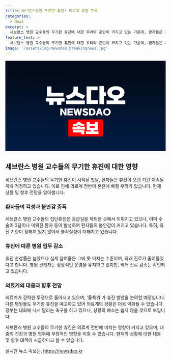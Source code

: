 ```yaml
---
title: 세브란스병원 무기한 휴진! 의료계 투쟁 주목
categories:
  - News
excerpt: >
  세브란스 병원 교수들의 무기한 휴진에 대한 우려와 혼란이 커지고 있는 가운데, 환자들은 치료 지연과 불편함을 겪고 있습니다. 휴진 찬성률은 높지만 실제 참여는 적고, 의료계 내부 갈등과 정부의 대응문제도 논란이 되고 있습니다. 무기한 휴진에 이어 전문의 복귀 문제도 미뤄지는 가운데, 의료계의 동향과 정부의 대응이 주목받고 있습니다. 향후 의료계의 휴진 방안 논의와 다른 병원의 휴진 가능성으로 사회적 이슈로 떠오르고 있습니다. (150자)
feature_text: >
  세브란스 병원 교수들의 무기한 휴진에 대한 우려와 혼란이 커지고 있는 가운데, 환자들은 치료 지연과 불편함을 겪고 있습니다. 휴진 찬성률은 높지만 실제 참여는 적고, 의료계 내부 갈등과 정부의 대응문제도 논란이 되고 있습니다. 무기한 휴진에 이어 전문의 복귀 문제도 미뤄지는 가운데, 의료계의 동향과 정부의 대응이 주목받고 있습니다. 향후 의료계의 휴진 방안 논의와 다른 병원의 휴진 가능성으로 사회적 이슈로 떠오르고 있습니다. (150자)
image: '/assets/img/newsdao_breakingnews.jpg'
---
```


<p><img src="/assets/img/newsdao_breakingnews.jpg" alt="pcversion 속보" /></p>

<h2>세브란스 병원 교수들의 무기한 휴진에 대한 영향</h2>

<p>세브란스 병원 교수들의 무기한 휴진이 시작된 첫날, 환자들은 휴진이 오랜 기간 지속될까봐 걱정하고 있습니다. 이로 인해 의료계 전반이 혼란에 빠질 우려가 있습니다. 현재 상황 및 향후 전망을 알아봅니다. </p>

<h3>환자들의 걱정과 불안감 증폭</h3>

<p>세브란스 병원 교수들의 집단휴진은 응급실을 제외한 곳에서 이뤄지고 있으나, 이미 수술이 3달이나 미뤄진 환자 등이 발생하여 환자들의 불안감이 커지고 있습니다. 특히, 휴진 기한이 정해져 있지 않아서 불확실성이 더해지고 있습니다.</p>

<h3>휴진에 따른 병원 업무 감소</h3>

<p>휴진 찬성률은 높았으나 실제 참여율은 그에 못 미치는 수준이며, 외래 진료가 줄어들었다고 합니다. 병원 관계자는 정상적인 운영을 유지하고 있지만, 외래 진료 감소는 확인되고 있습니다.</p>

<h3>의료계의 대응과 향후 전망</h3>

<p>의료계가 강력한 투쟁으로 돌아서고 있으며, '올특위'가 휴진 방안을 논의할 예정입니다. 다른 병원들도 무기한 휴진을 예고하고 있어 의료계의 상황은 더욱 악화될 수 있습니다. 정부는 대화에 나서 달라는 촉구를 하고 있으나, 상황의 해소는 쉽지 않을 것으로 보입니다.</p>

<p>세브란스 병원 교수들의 무기한 휴진은 의료계 전반에 미치는 영향이 커지고 있으며, 대중의 건강과 병원 업무에 부정적인 영향을 미칠 수 있습니다. 현재의 상황에 대한 대응 및 향후 대책이 시급하다고 볼 수 있습니다.</p>
실시간 뉴스 속보는, <a href="https://newsdao.kr" rel="dofollow">https://newsdao.kr</a>


